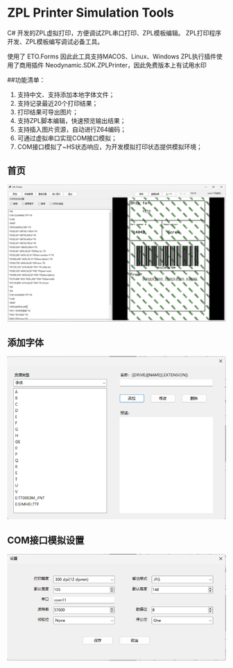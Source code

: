 # ZPL Printer Simulation Tools
C# 开发的ZPL虚拟打印，方便调试ZPL串口打印、ZPL模板编辑。
ZPL打印程序开发、ZPL模板编写调试必备工具。

使用了 ETO.Forms 因此此工具支持MACOS、Linux、Windows 
ZPL执行插件使用了商用插件 Neodynamic.SDK.ZPLPrinter，因此免费版本上有试用水印 

##功能清单：
1. 支持中文、支持添加本地字体文件；
2. 支持记录最近20个打印结果；
3. 打印结果可导出图片；
4. 支持ZPL脚本编辑，快速预览输出结果；
5. 支持插入图片资源，自动进行Z64编码；
6. 可通过虚拟串口实现COM接口模拟；
7. COM接口模拟了~HS状态响应，为开发模拟打印状态提供模拟环境；

## 首页
![image](https://github.com/moonwebmast/ZPLPrinter/blob/master/Images/MainForm.png?raw=true)

## 添加字体
![image](https://github.com/moonwebmast/ZPLPrinter/blob/master/Images/uploadFont.png?raw=true)

## COM接口模拟设置
![image](https://github.com/moonwebmast/ZPLPrinter/blob/master/Images/setting.png?raw=true)

